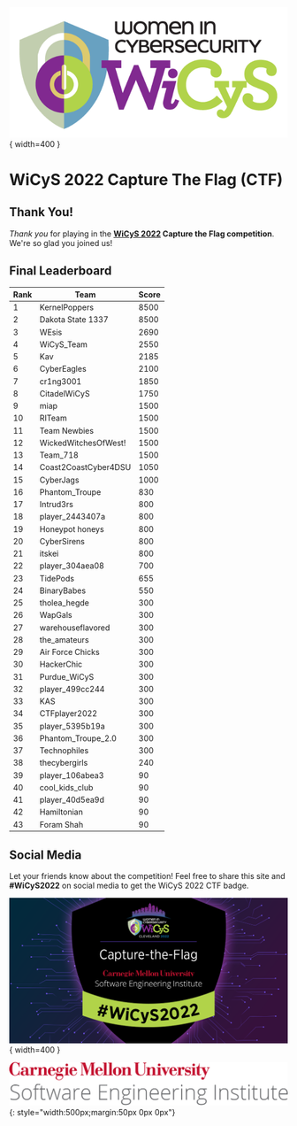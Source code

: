 ![WiCyS Logo](assets/NEWWiCySLogo-transparentbg.png){ width=400 }

# WiCyS 2022 Capture The Flag (CTF)

## Thank You!

_Thank you_ for playing in the **[WiCyS 2022](https://www.wicys.org/events/wicys-2022/) Capture the Flag competition**. We're so glad you joined us!

## Final Leaderboard

|Rank|Team|Score|
|----|----|-----|
|1|	KernelPoppers|8500|
|2|	Dakota State 1337|8500|
|3|	WEsis|2690|
|4|	WiCyS_Team|2550|
|5|	Kav|2185|
|6|	CyberEagles|2100|
|7|	cr1ng3001|1850|
|8|	CitadelWiCyS|1750|
|9|miap|1500|
|10|RITeam|1500|
|11|Team Newbies|1500|
|12|WickedWitchesOfWest!|1500|
|13|Team_718|1500|
|14|Coast2CoastCyber4DSU|1050|
|15|CyberJags|1000|
|16|Phantom_Troupe|830|
|17|Intrud3rs|800|
|18|player_2443407a|800|
|19|Honeypot honeys|800|
|20|CyberSirens|800|
|21|itskei|800|
|22|player_304aea08|700|
|23|TidePods|655|
|24|BinaryBabes|550|
|25|tholea_hegde|300|
|26|WapGals|300|
|27|warehouseflavored|300|
|28|the_amateurs|300|
|29|Air Force Chicks|300|
|30|HackerChic|300|
|31|Purdue_WiCyS|300|
|32|player_499cc244|300|
|33|KAS|300|
|34|CTFplayer2022|300|
|35|player_5395b19a|300|
|36|Phantom_Troupe_2.0|300|
|37|Technophiles|300|
|38|thecybergirls|240|
|39|player_106abea3|90|
|40|cool_kids_club|90|
|41|player_40d5ea9d|90|
|42|Hamiltonian|90|
|43|Foram Shah|90|

## Social Media

Let your friends know about the competition! Feel free to share this site and **#WiCyS2022** on social media to get the WiCyS 2022 CTF badge.

![](assets/wicys-2022-ctf-badge.png){ width=400 }

<div class="a2a_kit a2a_kit_size_32 a2a_default_style">
<a class="a2a_dd" href="https://www.addtoany.com/share"></a>
<a class="a2a_button_twitter"></a>
<a class="a2a_button_facebook"></a>
<a class="a2a_button_linkedin"></a>
<script async src="https://static.addtoany.com/menu/page.js"></script>
</div>

![CMU SEI Unitmark](assets/cmu-sei-unitmark.png){: style="width:500px;margin:50px 0px 0px"}


